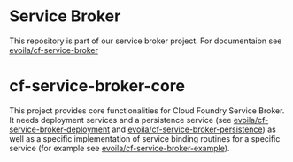 # Service Broker
This repository is part of our service broker project. For documentaion see [evoila/cf-service-broker](https://github.com/evoila/cf-service-broker)


# cf-service-broker-core

This project provides core functionalities for Cloud Foundry Service Broker. It needs deployment services and a persistence service (see [evoila/cf-service-broker-deployment](https://github.com/evoila/cf-service-broker-deployment) and [evoila/cf-service-broker-persistence](https://github.com/evoila/cf-service-broker-persistence)) as well as a specific implementation of service binding routines for a specific service (for example see [evoila/cf-service-broker-example](https://github.com/evoila/cf-service-broker-example)).
